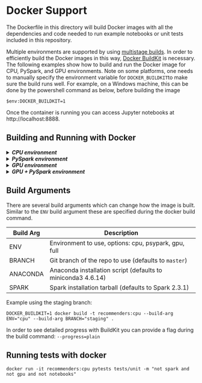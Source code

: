 Docker Support
==============
The Dockerfile in this directory will build Docker images with all the dependencies and code needed to run example notebooks or unit tests included in this repository.

Multiple environments are supported by using [multistage builds](https://docs.docker.com/develop/develop-images/multistage-build/). In order to efficiently build the Docker images in this way, [Docker BuildKit](https://docs.docker.com/develop/develop-images/build_enhancements/) is necessary.
The following examples show how to build and run the Docker image for CPU, PySpark, and GPU environments. Note on some platforms, one needs to manually specify the environment variable for `DOCKER_BUILDKIT`to make sure the build runs well. For example, on a Windows machine, this can be done by the powershell command as below, before building the image
```
$env:DOCKER_BUILDKIT=1
```

Once the container is running you can access Jupyter notebooks at http://localhost:8888.

Building and Running with Docker
--------------------------------

<details>
<summary><strong><em>CPU environment</em></strong></summary>

```
DOCKER_BUILDKIT=1 docker build -t recommenders:cpu --build-arg ENV="cpu" .
docker run -p 8888:8888 -d recommenders:cpu
```

</details>

<details>
<summary><strong><em>PySpark environment</em></strong></summary>

```
DOCKER_BUILDKIT=1 docker build -t recommenders:pyspark --build-arg ENV="pyspark" .
docker run -p 8888:8888 -d recommenders:pyspark
```

</details>

<details>
<summary><strong><em>GPU environment</em></strong></summary>

```
DOCKER_BUILDKIT=1 docker build -t recommenders:gpu --build-arg ENV="gpu" .
docker run --runtime=nvidia -p 8888:8888 -d recommenders:gpu
```

</details>

<details>
<summary><strong><em>GPU + PySpark environment</em></strong></summary>

```
DOCKER_BUILDKIT=1 docker build -t recommenders:full --build-arg ENV="full" .
docker run --runtime=nvidia -p 8888:8888 -d recommenders:full
```

</details>

Build Arguments
---------------

There are several build arguments which can change how the image is built. Similar to the `ENV` build argument these are specified during the docker build command.

Build Arg|Description|
---------|-----------|
ENV|Environment to use, options: cpu, psypark, gpu, full|
BRANCH|Git branch of the repo to use (defaults to `master`)
ANACONDA|Anaconda installation script (defaults to miniconda3 4.6.14)|
SPARK|Spark installation tarball (defaults to Spark 2.3.1)|

Example using the staging branch:

```
DOCKER_BUILDKIT=1 docker build -t recommenders:cpu --build-arg ENV="cpu" --build-arg BRANCH="staging" .
```

In order to see detailed progress with BuildKit you can provide a flag during the build command: ```--progress=plain```

Running tests with docker
-------------------------

```
docker run -it recommenders:cpu pytests tests/unit -m "not spark and not gpu and not notebooks"
```